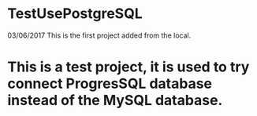 # TestUsePostgreSQL
03/06/2017 This is the first project added from the local.

# This is a test project, it is used to try connect ProgresSQL database instead of the MySQL database. 


